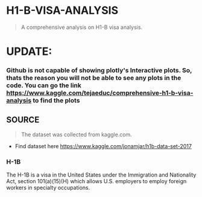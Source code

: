 # H1-B-VISA-ANALYSIS

> A comprehensive analysis on H1-B visa analysis. 

# UPDATE:
### Github is not capable of showing plotly's Interactive plots. So, thats the reason you will not be able to see any plots in the code. You can go the link https://www.kaggle.com/tejaeduc/comprehensive-h1-b-visa-analysis to find the plots

## SOURCE

> The dataset was collected from kaggle.com.
- Find dataset here https://www.kaggle.com/jonamjar/h1b-data-set-2017

### H-1B
The H-1B is a visa in the United States under the Immigration and Nationality Act, section 101(a)(15)(H) which allows U.S. employers to employ foreign workers in specialty occupations.

